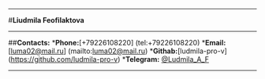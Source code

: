 *******
#__Liudmila Feofilaktova__
*******
##__Contacts:__
*__Phone:__[+79226108220] (tel:+79226108220)
*__Email:__[luma02@mail.ru] (mailto:luma02@mail.ru)
*__Githab:__[ludmila-pro-v] (https://github.com/ludmila-pro-v)
*__Telegram:__ [@Ludmila_A_F](https://t.me/Ludmila_A_F)
*******
